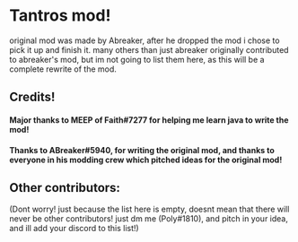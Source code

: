 # Tantros mod!
original mod was made by Abreaker, after he dropped the mod i chose to pick it up and finish it. many others than just abreaker originally contributed to abreaker's mod, but im not going to list them here, as this will be a complete rewrite of the mod. 

## Credits!

#### Major thanks to MEEP of Faith#7277 for helping me learn java to write the mod!

#### Thanks to ABreaker#5940, for writing the original mod, and thanks to everyone in his modding crew which pitched ideas for the original mod!

## Other contributors:

(Dont worry! just because the list here is empty, doesnt mean that there will never be other contributors! just dm me (Poly#1810), and pitch in your idea, and ill add your discord to this list!)
